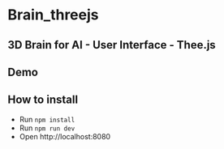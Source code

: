 # Brain_threejs
## 3D Brain for AI - User Interface - Thee.js 


## Demo


## How to install

- Run `npm install`
- Run `npm run dev`
- Open http://localhost:8080
